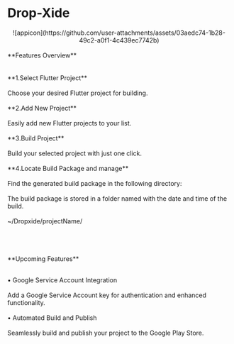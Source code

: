 # Drop-Xide<br/>

<center> ![appicon](https://github.com/user-attachments/assets/03aedc74-1b28-49c2-a0f1-4c439ec7742b) </center>

<br/> 
**Features Overview**
<br/> 
<br/>
<br/>
**1.Select Flutter Project** <br/> <br/> 
Choose your desired Flutter project for building. <br/> <br/>
**2.Add New Project** <br/> <br/>
Easily add new Flutter projects to your list. <br/> <br/>
**3.Build Project** <br/> <br/>
Build your selected project with just one click. <br/> <br/>
**4.Locate Build Package and manage** <br/> <br/>
Find the generated build package in the following directory: <br/> <br/>
The build package is stored in a folder named with the date and time of the build. <br/> <br/>
~/Dropxide/projectName/ <br/> <br/>
<br/> <br/>
<br/> 
**Upcoming Features** <br/> <br/>

• Google Service Account Integration <br/> <br/>
Add a Google Service Account key for authentication and enhanced functionality.<br/> <br/>
• Automated Build and Publish<br/> <br/>
Seamlessly build and publish your project to the Google Play Store.<br/> <br/>
